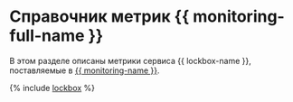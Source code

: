 # Справочник метрик {{ monitoring-full-name }}

В этом разделе описаны метрики сервиса {{ lockbox-name }}, поставляемые в [{{ monitoring-name }}](../monitoring/).

{% include [lockbox](../_includes/monitoring/metrics-ref/lockbox.md) %}
